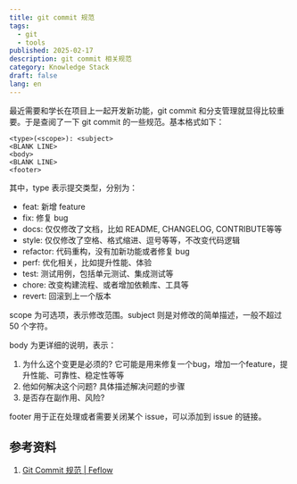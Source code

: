 ```yaml
---
title: git commit 规范
tags:
  - git
  - tools
published: 2025-02-17
description: git commit 相关规范
category: Knowledge Stack
draft: false
lang: en
---
```

最近需要和学长在项目上一起开发新功能，git commit 和分支管理就显得比较重要。于是查阅了一下 git commit 的一些规范。基本格式如下：

```text
<type>(<scope>): <subject>
<BLANK LINE>
<body>
<BLANK LINE>
<footer>
```

其中，type 表示提交类型，分别为：

- feat: 新增 feature
- fix: 修复 bug
- docs: 仅仅修改了文档，比如 README, CHANGELOG, CONTRIBUTE等等
- style: 仅仅修改了空格、格式缩进、逗号等等，不改变代码逻辑
- refactor: 代码重构，没有加新功能或者修复 bug
- perf: 优化相关，比如提升性能、体验
- test: 测试用例，包括单元测试、集成测试等
- chore: 改变构建流程、或者增加依赖库、工具等
- revert: 回滚到上一个版本

scope 为可选项，表示修改范围。subject 则是对修改的简单描述，一般不超过 50 个字符。

body 为更详细的说明，表示：

1. 为什么这个变更是必须的? 它可能是用来修复一个bug，增加一个feature，提升性能、可靠性、稳定性等等
2. 他如何解决这个问题? 具体描述解决问题的步骤
3. 是否存在副作用、风险?

footer 用于正在处理或者需要关闭某个 issue，可以添加到 issue 的链接。

## 参考资料

1. [Git Commit 规范 \| Feflow](https://feflowjs.com/zh/guide/rule-git-commit.html)
